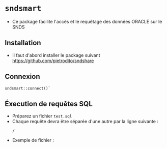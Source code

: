 # `sndsmart`

+ Ce package facilite l'accès et le requêtage des données ORACLE sur le SNDS

## Installation
+ Il faut d'abord installer le package suivant https://github.com/pietrodito/sndshare

## Connexion
```
sndsmart::connect()`
```

## Éxecution de requêtes SQL
+ Préparez un fichier `test.sql`
+ Chaque requête devra être séparée d'une autre par la ligne suivante :
    ```
    /
    ```
+ Exemple de fichier :
    ```
    
    ```
